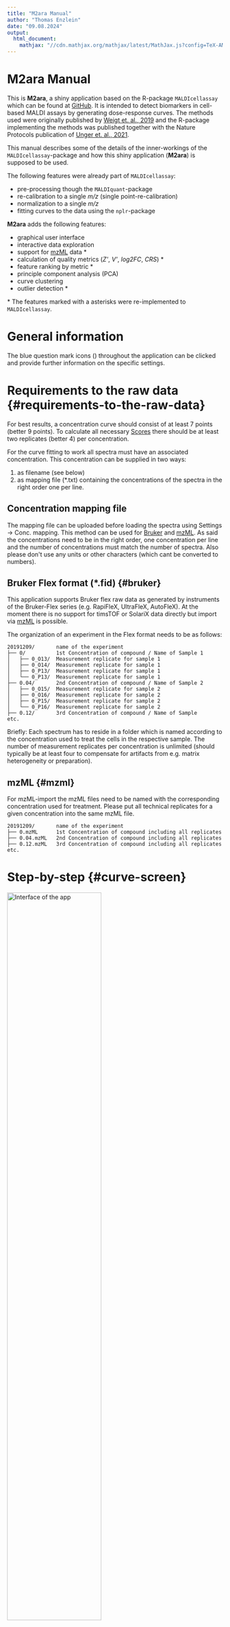 ```yaml
---
title: "M2ara Manual"
author: "Thomas Enzlein"
date: "09.08.2024"
output:
  html_document:
    mathjax: "//cdn.mathjax.org/mathjax/latest/MathJax.js?config=TeX-AMS-MML_HTMLorMML"
---
```




# M2ara Manual

This is **M2ara**, a shiny application based on the R-package `MALDIcellassay` which can be found at [GitHub](https://github.com/CeMOS-Mannheim/MALDIcellassay). It is intended to detect biomarkers in cell-based MALDI assays by generating dose-response curves. The methods used were originally published by [Weigt et. al., 2019](https://www.sciencedirect.com/science/article/pii/S2451945619302053?via%3Dihub) and the R-package implementing the methods was published together with the Nature Protocols publication of [Unger et. al., 2021](https://www.nature.com/articles/s41596-021-00624-z).

This manual describes some of the details of the inner-workings of the `MALDIcellassay`-package and how this shiny application (**M2ara**) is supposed to be used.

The following features were already part of `MALDIcellassay`:

-   pre-processing though the `MALDIquant`-package
-   re-calibration to a single *m/z* (single point-re-calibration)
-   normalization to a single *m/z*
-   fitting curves to the data using the `nplr`-package

**M2ara** adds the following features:

-   graphical user interface
-   interactive data exploration
-   support for [mzML](#mzml) data \*
-   calculation of quality metrics (*Z'*, *V'*, *log2FC*, *CRS*) \*
-   feature ranking by metric \*
-   principle component analysis (PCA)
-   curve clustering
-   outlier detection \*

\* The features marked with a asterisks were re-implemented to `MALDIcellassay`.

# General information

The blue question mark icons (<!--html_preserve--><i class="far fa-circle-question" role="presentation" aria-label="circle-question icon"></i><!--/html_preserve-->) throughout the application can be clicked and provide further information on the specific settings.

# Requirements to the raw data {#requirements-to-the-raw-data}

For best results, a concentration curve should consist of at least 7 points (better 9 points).
To calculate all necessary [Scores](#scores) there should be at least two replicates (better 4) per concentration.

For the curve fitting to work all spectra must have an associated concentration. This concentration can be supplied in two ways: 
1. as filename (see below) 
2. as mapping file (\*.txt) containing the concentrations of the spectra in the right order one per line.

## Concentration mapping file 
The mapping file can be uploaded before loading the spectra using Settings -\> Conc. mapping. This method can be used for [Bruker](#bruker) and [mzML](#mzml). As said the concentrations need to be in the right order, one concentration per line and the number of concentrations must match the number of spectra. Also please don't use any units or other characters (which cant be converted to numbers).

## Bruker Flex format (\*.fid) {#bruker}

This application supports Bruker flex raw data as generated by instruments of the Bruker-Flex series (e.g. RapiFleX, UltraFleX, AutoFleX). At the moment there is no support for timsTOF or SolariX data directly but import via [mzML](#mzml) is possible.

The organization of an experiment in the Flex format needs to be as follows:

```         
20191209/       name of the experiment
├── 0/          1st Concentration of compound / Name of Sample 1
│   ├── 0_O13/  Measurement replicate for sample 1
│   ├── 0_O14/  Measurement replicate for sample 1
│   ├── 0_P13/  Measurement replicate for sample 1
│   └── 0_P13/  Measurement replicate for sample 1
├── 0.04/       2nd Concentration of compound / Name of Sample 2
│   ├── 0_O15/  Measurement replicate for sample 2
│   ├── 0_O16/  Measurement replicate for sample 2
│   ├── 0_P15/  Measurement replicate for sample 2
│   └── 0_P16/  Measurement replicate for sample 2
├── 0.12/       3rd Concentration of compound / Name of Sample 
etc.
```

Briefly: Each spectrum has to reside in a folder which is named according to the concentration used to treat the cells in the respective sample. The number of measurement replicates per concentration is unlimited (should typically be at least four to compensate for artifacts from e.g. matrix heterogeneity or preparation).

## mzML {#mzml}

For mzML-import the mzML files need to be named with the corresponding concentration used for treatment. Please put all technical replicates for a given concentration into the same mzML file.

```         
20191209/       name of the experiment
├── 0.mzML      1st Concentration of compound including all replicates
├── 0.04.mzML   2nd Concentration of compound including all replicates
├── 0.12.mzML   3rd Concentration of compound including all replicates
etc.
```

# Step-by-step {#curve-screen}

<div class="figure">
<img src="figures/interface.png" alt="Interface of the app" width="66%" />
<p class="caption">Interface of the app</p>
</div>

1.  Click on the **Select folder**-button (1, see figure above) and select a folder containing your experiment (see [Requirements to the raw data](#requirements-to-the-raw-data)). The following dialog is displayed:\
    <img src="figures/selectFolder.png" width="431" />

2.  Click on the **Load spectra**-button (1) to import your spectra. Depending on the size of the experiment, loading takes 30s - 3 minutes.

3.  You may now change any of the settings in the sidebar (2). Once your are satisfied click the **Process spectra**-button on the bottom of the sidebar.

4.  Analyze your data by clicking on entries in the table on bottom left (3). The plots for the curve and the peaks will change accordingly (4). You may want to display error bars or use the slider to change the displayed *m/z*-range (aka zoom) in the plot displaying the peaks. Note, you do not need to re-upload your data if you want to play with the settings. Just click the **Process spectra**-button again to re-do the calculations and after a short time your results will be updated.

5.  If you want to save the curve fit and peak profile of a given *m/z*-value you can click the download button below the peak table to save your results as \*.csv.

# Analysis pipeline

The analysis pipeline consist of the following steps (see figure below for a graphical overview):

1.  The folder of the experiment is selected (see [Requirements to the raw data](#requirements-to-the-raw-data))
2.  The data is loaded. Note, all steps after step 2 will use the data currently loaded. This means that there is no need to re-load the data if any changes are made to the settings.
3.  `Preprocessing` is applied to the raw data. This includes (in this order) `Smoothing` using "Savitzky Golay" method, `Baseline` substraction using "Top Hat" method, `Square-root transformation` of the intensity, `Detect peaks` of raw (single) spectra.
4.  The peaks are used to do the (single-point) `recalibration` on the single (continuous) spectra additionally the peaks are also recalibrated themselfs.
5.  The recalibrated single peaks are used to determine the normalization factor (does only apply for the `mz` normalization method). The `normalization` is applied to the single (continuous) spectra.
6.  The single peaks are used to do the alignment of the single (continuous) spectra.
7.  `Average spectra`: The single (continuous) spectra are used for averaging the measurement replicates for each concentration.
8.  `Detect peaks` of average spectra.
9.  `Intensity matrix`: The peaks of the average spectra are transformed into a matrix with columns representing *m/z* values and rows representing concentrations whereas cells contain the respective intensity.
10. `Varience filtering` is applied.
11. `Curve fitting` is performed.
12. `Quality metrics` are calculated (*V'*, *Z'*, *SSMD*, *Log2FC*, *CRS*).
13. The peaks can be selected in the `Peak table`.
14. The respective dose-response curve as well as the peak profile is visualized and might be saved.

<div class="figure">
<img src="figures/pipeline.png" alt="Schematic outline of the analysis workflow" width="66%" />
<p class="caption">Schematic outline of the analysis workflow</p>
</div>

# Individual screens

## Main Tab

### Curve subtab

The main [Curve](#curve-screen) screen is intended for a univariate analysis in a peak-by-peak manner.

On the upper right fitted curves and individual data points are shown (error bars showing the standard deviation or standard error of the mean can be displayed using the drop down menu). This plot can be used to judge the goodness of fit and the general curve shape manually.

The upper left show's a zoom-in to the corresponding individual peaks. The level of zoom can be adjusted to either display details of the peaks or investigate the surroundings of a single e.g. to judge if it is part of a isotopic envelope.

Below the two plots the peak table is shown. Here all found signals as well as all metrics are displayed. The two upper plots will change if a signal is selected.

#### Scores

**M²ara** comes with a variety of helpful scores/metrics that are meant to help judging the quality of response curves.

##### Modified Z':

In pharmaceutical industry and research, the quality of a bioassay is assessed by common metrics that rely on a negative and positive control [Zhang et al., 1999](https://pubmed.ncbi.nlm.nih.gov/10838414/), [Iversen et al., 2006](https://doi.org/10.1177/1087057105285610), [Ravkin et al., 2004](http://www.ravkin.net/articles/5322-7.pdf) . However, in order to be able to explore unknown cellular drug effects in whole-cell MALDI MS bioassays and to classify m/z features as either up-, down- or non-regulated, characteristic measures need to be deduced from the concentration response data directly. First, to assess the variability within the assay data relative to the effective window size, a modified form of the *Z’* factor [Zhang et al., 1999](https://pubmed.ncbi.nlm.nih.gov/10838414/), defined by 

$$
Z'_{mod.} = 1-\frac{3*(\sigma_u+\sigma_l)}{|\mu_u-\mu_l|}
$$ 

is implemented into **M²ara**. The modified *Z'* score helps to make a judgment about the distance of the means ( $\mu$ , more is better) and standard deviation ( $\sigma$ , less is better) of the upper ( $_u$ ) and lower ( $_l$ ) end of the curve.

##### Modified V':

The modified *V'* [Ravkin et al., 2004](http://www.ravkin.net/articles/5322-7.pdf) is introduced to assess the root-mean-square deviation of the response data relative to the log-logistic model fit, determined by 

$$
V'_{mod.}=1-6*\frac{\sigma_f}{|a_u-a_l|} 
$$ 

with 

$$
\sigma_f=\sqrt{\frac{1}{N}\sum(f_{exp}-f)^2}
$$

where $\sigma_f$ is the standard deviation of the residuals of the 4-parameter non-linear regression model *f* calculated from the experimental (exp) data and the model. Hereby, the modified *V'* factor reflects the goodness of the fit and thus the variance within all data points described by the model.
In short: *V'* focuses more on the goodness of fit of the curve to the data points.

##### Log2-Fold-Change

The $Log_2FC$ denotes the magnitude i.e. effect size of a response. It is defined as:

$$
Log_2 FC =log_2\frac{a_u}{a_l}
$$

where $a_u$ and $a_l$ the upper and lower asymptotes.
In short: The $Log_2FC$ gives the raw (no variation of data points considered) difference between the upper and lower part of the curve.

##### SSMD

The Strictly Standardized Mean Difference (*SSMD*), is implemented [Bray and Carpenter 2004](https://pubmed.ncbi.nlm.nih.gov/23469374/); [Zhang et al., 2007](https://doi.org/10.1016/j.ygeno.2006.12.014), with:

$$
SSMD = \frac{|\mu_l-\mu_u|}{\sqrt{\sigma^2_u+\sigma^2_l}}
$$

In short: The *SSMD* gives the difference between the upper and lower part of the curves in units of standard deviation. Or in other words, it gives a weigthed differences.

##### Curve-repsonse-score (CRS)

$$CRS=
\begin{cases}
\frac{fcScore+vScore+zScore}{3}*100,\\
0 \quad for \quad Z'_{mod.}<-0.5 \quad or \quad V'_{mod.}<-0.5
\end{cases}$$

with

$$fcScore=
\begin{cases}
1 \quad for \quad |log_2FC| > log_2FC_{max}\\
\frac{|log_2FC|}{log_2FC}
\end{cases}$$

and

$$vScore=V'_{mod.}$$

and

$$zScore=
\begin{cases}
1 \quad for \quad Z'_{mod.}>0.5\\
\frac{Z'_{mod.}}{0.5} \quad for \quad 0.5 > Z'_{mod.}>-0.5
\end{cases}$$

The *CRS* combines three measures used to describe the quality of a response curve, the effect size defined as $Log_2FC$ and incorporated in the fcScore, the $V'_{mod.}$ factor being equal to the vScore and the $Z'_{mod.}$ factor used in the definition of the zScore. In the fcScore, the $Log_2FC$ is normalized by and thresholded at $Log_2FC_{max}=2.59$ . The factor is chosen to not overrate features that exhibit substantial changes. The restriction of the $Z'_{mod.}$ factor to the zScore is made due to the common interpretation of the *Z’* factor (Zhang, Chung and Oldenburg 1999). For $Z'_{mod.}>0.5$ a bioassay is said to be excellent, since for $\sigma_l=\sigma_u$ a value of 0.5 is equivalent to a separation of 12 standard deviations between $\mu_u$ and $\mu_l$ . Accordingly, a value of -0.5 is equivalent to a separation of 3 standard deviations between  $\mu_u$ and $\mu_l$ for $\sigma_l=\sigma_u$ . The rather moderate lower threshold is in particular of importance for MALDI MS-based bioassay exhibiting a relatively high variance in the data. 

### Metrics subtab

The metrics screen enables to visualize different metrics (*Z'*, *V'*, *SSMD*, *logFC*, *CRS* as well as pEC50, etc.) as a function of **m/z**. The direction of the peaks (up or down) highlights the direction of regulation (if the intensity of the signal increases or decreases with the concentration). It is therefor useful to get a fast overview of the whole data set. The different metrics concentrate on different aspects of the quality of the curve.

## QC tab

The top part of the OC tab focuses on the (potential) peak used for re-calibration and enables the user to inspect the alignment of the (average) spectra per concentration.

The lower left part shows different metrics (both assay quality metrics like *Z'*, *V'*, *CRS* and MALDI parameters like total ion current as well as re-calibration shifts and PCA loadings) per spot in a target plate view. **This functionality is currently only featured for Bruker raw data. And wont be visible with the `mzML` input file format selected.**

The lower right shows processing (and in case of Bruker data also some measurement meta data) as a summary.

<div class="figure">
<img src="figures/qc.png" alt="Example of QC-tab" width="66%" />
<p class="caption">Example of QC-tab</p>
</div>

## PCA tab

A PCA (Principle component analysis) enables a multivariate view to the data by dimensional reduction. Although, on its own its hard to identify biomarkers/regulated signals with it, the PCA is highly useful to judge the general concentration-dependent differences introduced by the treatment. A high separation of the different concentrations shows that some multivariate effects are in place were-as a low separation hints at either low effects overall or effects that are unique to some single (and most likely rather small) peaks. This is why the PCA can be a nice addition to the univariate analysis featured on the [Curves](#curve-screen)-screen The PCA can be generated by clicking on the `Perform PCA`-Button.

<div class="figure">
<img src="figures/pca_scores.png" alt="PCA scores plot" width="66%" />
<p class="caption">PCA scores plot</p>
</div>

The drop down menu's adjust the PC (Principle component) shown on the x- and y-axis. The sliders adjust the L1 (Lasso) and L2 (Ridge) penalty. A high L1 penalty will lead to a sparse (low amount of non-zero loading's) representations of the data, making it easier to identify factors (signals) that influence the separation shown in the scores plot. If the L1 penalty is set to 0 a normal (dense) PCA will be generated.

The loading's can used to identify peaks that have a high influence to the scores of the PCA.

<div class="figure">
<img src="figures/pca_loadings.png" alt="PCA loadings plot" width="66%" />
<p class="caption">PCA loadings plot</p>
</div>

Using the `Summarise loadings`-button either the summarized (see figure above) or full (in a loadings vs **m/z** spectrum) loading's can be visualized. Using the `Send to peak table`-button the numeric loading's can be send to the peak table on the [Curve](#curve-screen)-screen to investigate easily if the overlap with univariate signals of interest (high scores in *Z'*, *V'* or *CRS*) or if the represent a separate regulation cause by many smaller changes not strong enough to lead to high scores on their own.

## Cluster tab

The cluster tab enables to cluster curves based on their shape to enable to detect signals of interest that follow a similar direction as one (or many) target signals.

<div class="figure">
<img src="figures/clustering_curves.png" alt="Curve clustering" width="66%" />
<p class="caption">Curve clustering</p>
</div>

On the right the individual (black) curves for all signals are shown together with their average curves trajectory (colored). The left plot shows all trajectories in direct comparison.

Using the slider the user needs to adjust the number of clusters to a reasonable value. The clustering metrics shown below can help but in the end non of these metrics is perfect and the clustering might work better for some data sets then for other. It is intended not as an analytic tool but rather as a helper to find curves with similar trajectories (e.g. identify all signals were the intensity goes up or down with increasing concentration). So the number of clusters should be selected in a way that the average trajectories line up as good as possible with the individual curves.

<div class="figure">
<img src="figures/clustering_metrics.png" alt="Clustering metrics" width="66%" />
<p class="caption">Clustering metrics</p>
</div>

## Settings tab

<div class="figure">
<img src="figures/settings.png" alt="Settings tab" width="33%" />
<p class="caption">Settings tab</p>
</div>

The `File format`-menu can be used to select between Bruker raw data of mzML format (see [Requirements to the raw data](#requirements-to-the-raw-data)).

The `Conc. mapping` upload button enables the upload of a mapping file containing one concentration for each spectrum. It needs to be in the \*.txt-format and needs to contain one concentration (dont include units!) per line, one for each spectrum. The file needs to be uploaded before the spectra are loaded using the button on the sidebar if the mapping should be used.

The `Peak window size` and `Peak method` setting enables to change the peak detection. Usually a `Peak window size` of 20 and the *SuperSmoother* method should lead to good results. Sometimes, especially if a small peak is close to a large one, this small peak might not be detected. In this cases the `Peak window size` can be decreased or if this is still not enough the *MAD* peak detection method can be chosen. Please note that both will lead to much more signals being considered as valid peaks, so it makes sense to increase SNR at the same time.

The `Exclude empty spectra` setting will exclude spectra that don't contain any signals.

### Saving processing parameters

To save results for a later usage the app includes the option to save all relevant processing parameters. This can be done by clicking: `Settings` -\> `Save settings`. If also the path to the data should be saved this needs to be after setting the directory but before loading the spectra.

A file called `settings.csv` is saved in the working directory containing all parameters.

If such a file is found at the start-up of the app, the parameters will be loaded as defaults.

As processing is typically fast, this is a more efficient (time & disk-space) process then to save the complete app-state including spectra and calculated values.

## Save fitting parameters

The curve fitting in the app is internally performed by the [nplr-package](https://github.com/fredcommo/nplr) that used the Richardson Formula for Logistic regression:

$$
y=\frac{B+(T-B)}{(1+10^{scal*(xmid-x)})^s}
$$

The parameters used for each single *m/z* can be downloaded from the app under `Settings` -\> `Save fitting param.`.
